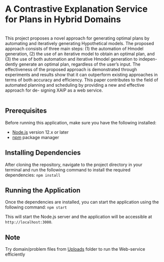 # A Contrastive Explanation Service for Plans in Hybrid Domains
<br>
This project proposes a novel approach for generating optimal
plans by automating and iteratively generating Hypothetical
models. The proposed approach consists of three main steps:
(1) the automation of Hmodel generation, (2) the use of an
iterative model to obtain an optimal plan, and (3) the use of
both automation and iterative Hmodel generation to indepen-
dently generate an optimal plan, regardless of the user’s input.
The effectiveness of the proposed approach is demonstrated
through experiments and results show that it can outperform
existing approaches in terms of both accuracy and efficiency.
This paper contributes to the field of automated planning and
scheduling by providing a new and effective approach for de-
signing XAIP as a web service.
<br>
<br>

## Prerequisites

Before running this application, make sure you have the following installed:

- [Node.js](https://nodejs.org/en/) version 12.x or later
- [npm](https://www.npmjs.com/) package manager

## Installing Dependencies

After cloning the repository, navigate to the project directory in your terminal and run the following command to install the required dependencies:
`npm install`


## Running the Application

Once the dependencies are installed, you can start the application using the following command: `npm start`

This will start the Node.js server and the application will be accessible at `http://localhost:3000`.


## Note 

Try domain/problem files from [Uploads](https://github.com/manabjamin2nadved1947/XAIP/tree/main/uploads) folder to run the Web-service efficiently
